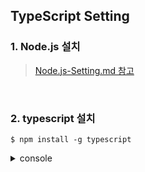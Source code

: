 ## TypeScript Setting

### __1. Node.js 설치__
> [Node.js-Setting.md 참고](/Mac-Setting/Node.js-Settinge.js-Setting/Node.js-Setting.md)

<br>

### __2. typescript 설치__
```shell
$ npm install -g typescript
```

<details>
<summary>console</summary>

```shell
added 1 package, and audited 2 packages in 2s
```

</details>
